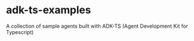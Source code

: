 # adk-ts-examples
A collection of sample agents built with ADK-TS (Agent Development Kit for Typescript)
